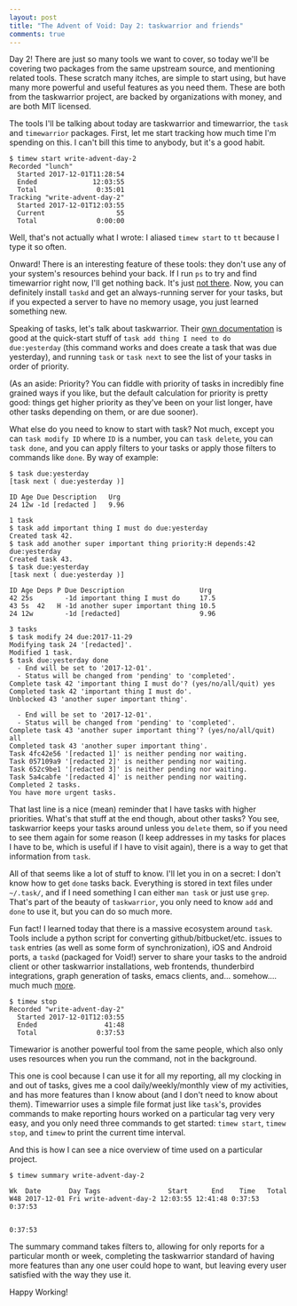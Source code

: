 ```yaml
---
layout: post
title: "The Advent of Void: Day 2: taskwarrior and friends"
comments: true
---
```



Day 2! There are just so many tools we want to cover, so today we'll be covering two packages from the same upstream source, and mentioning related tools. These scratch many itches, are simple to start using, but have many more powerful and useful features as you need them. These are both from the taskwarrior project, are backed by organizations with money, and are both MIT licensed.

The tools I'll be talking about today are taskwarrior and timewarrior, the
`task` and `timewarrior` packages. First, let me start tracking how much time
I'm spending on this. I can't bill this time to anybody, but it's a good habit.

```
$ timew start write-advent-day-2
Recorded "lunch"
  Started 2017-12-01T11:28:54
  Ended              12:03:55
  Total               0:35:01
Tracking "write-advent-day-2"
  Started 2017-12-01T12:03:55
  Current                  55
  Total               0:00:00
```

Well, that's not actually what I wrote: I aliased `timew start` to `tt` because
I type it so often.

Onward! There is an interesting feature of these tools: they don't use any of
your system's resources behind your back. If I run `ps` to try and find
timewarrior right now, I'll get nothing back. It's just [not
there](https://youtu.be/vvmq66op0G8). Now, you can definitely install `taskd`
and get an always-running server for your tasks, but if you expected a server
to have no memory usage, you just learned something new.

Speaking of tasks, let's talk about taskwarrior. Their [own
documentation](https://taskwarrior.org/docs/start.html) is good at the
quick-start stuff of `task add thing I need to do  due:yesterday` (this command
works and does create a task that was due yesterday), and running `task` or
`task next` to see the list of your tasks in order of priority.

(As an aside: Priority? You can fiddle
with priority of tasks in incredibly fine grained ways if you like, but the
default calculation for priority is pretty good: things get higher priority as
they've been on your list longer, have other tasks depending on them, or are
due sooner).

What else do you need to know to start with task? Not much, except you can
`task modify ID` where `ID` is a number, you can `task delete`, you can `task
done`, and you can apply filters to your tasks or apply those filters to
commands like `done`. By way of example:

```
$ task due:yesterday
[task next ( due:yesterday )]

ID Age Due Description   Urg
24 12w -1d [redacted ]   9.96

1 task
$ task add important thing I must do due:yesterday
Created task 42.
$ task add another super important thing priority:H depends:42 due:yesterday
Created task 43.
$ task due:yesterday
[task next ( due:yesterday )]

ID Age Deps P Due Description                   Urg
42 25s        -1d important thing I must do     17.5
43 5s  42   H -1d another super important thing 10.5
24 12w        -1d [redacted]                    9.96

3 tasks
$ task modify 24 due:2017-11-29
Modifying task 24 '[redacted]'.
Modified 1 task.
$ task due:yesterday done
  - End will be set to '2017-12-01'.
  - Status will be changed from 'pending' to 'completed'.
Complete task 42 'important thing I must do'? (yes/no/all/quit) yes
Completed task 42 'important thing I must do'.
Unblocked 43 'another super important thing'.

  - End will be set to '2017-12-01'.
  - Status will be changed from 'pending' to 'completed'.
Complete task 43 'another super important thing'? (yes/no/all/quit) all
Completed task 43 'another super important thing'.
Task 4fc42e56 '[redacted 1]' is neither pending nor waiting.
Task 057109a9 '[redacted 2]' is neither pending nor waiting.
Task 652c9be1 '[redacted 3]' is neither pending nor waiting.
Task 5a4cabfe '[redacted 4]' is neither pending nor waiting.
Completed 2 tasks.
You have more urgent tasks.
```

That last line is a nice (mean) reminder that I have tasks with higher
priorities. What's that stuff at the end though, about other tasks? You see,
taskwarrior keeps your tasks around unless you `delete` them, so if you need to
see them again for some reason (I keep addresses in my tasks for places I have
to be, which is useful if I have to visit again), there is a way to get that
information from `task`.

All of that seems like a lot of stuff to know. I'll let you in on a secret:
I don't know how to get `done` tasks back. Everything is stored in text files
under `~/.task/`, and if I need something I can either `man task` or just use
`grep`. That's part of the beauty of `taskwarrior`, you only need to know `add`
and `done` to use it, but you can do so much more.

Fun fact! I learned today that there is a massive ecosystem
around `task`. Tools include a python script for converting
github/bitbucket/etc. issues to `task` entries (as well as some form of
synchronization), iOS and Android ports, a `taskd` (packaged for Void!) server
to share your tasks to the android client or other taskwarrior installations,
web frontends, thunderbird integrations, graph generation of tasks, emacs
clients, and... somehow.... much much [more](https://taskwarrior.org/tools/).

```
$ timew stop
Recorded "write-advent-day-2"
  Started 2017-12-01T12:03:55
  Ended                 41:48
  Total               0:37:53
```

Timewarior is another powerful tool from the same people, which also only uses
resources when you run the command, not in the background.

This one is cool because I can use it for all my reporting, all my clocking in
and out of tasks, gives me a cool daily/weekly/monthly view of my activities,
and has more features than I know about (and I don't need to know about them).
Timewarrior uses a simple file format just like `task`'s, provides commands
to make reporting hours worked on a particular tag very very easy, and you only
need three commands to get started: `timew start`, `timew stop`, and `timew`
to print the current time interval.

And this is how I can see a nice overview of time used on a particular project.
```
$ timew summary write-advent-day-2

Wk  Date       Day Tags                 Start      End    Time   Total
W48 2017-12-01 Fri write-advent-day-2 12:03:55 12:41:48 0:37:53 0:37:53

                                                                0:37:53
```

The summary command takes filters to, allowing for only reports for
a particular month or week, completing the taskwarrior standard of having more
features than any one user could hope to want, but leaving every user satisfied
with the way they use it.

Happy Working!
